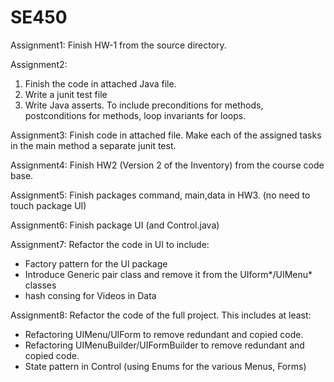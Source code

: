 # SE450

Assignment1: 
Finish HW-1 from the source directory.

Assignment2: 
1. Finish the code in attached Java file.  
2. Write a junit test file
3. Write Java asserts.  To include preconditions for methods, postconditions for methods, loop invariants for loops.

Assignment3:
Finish code in attached file.  Make each of the assigned tasks in the main method a separate junit test.

Assignment4:
Finish HW2 (Version 2 of the Inventory) from the course code base.

Assignment5:
Finish packages command, main,data in HW3. (no need to touch package UI)

Assignment6:
Finish package UI (and Control.java)

Assignment7:
Refactor the code in UI to include:
   * Factory pattern for the UI package
   * Introduce Generic pair class and remove it from the UIform*/UIMenu* classes
   * hash consing for Videos in Data
   
Assignment8:
Refactor the code of the full project.  This includes at least:

   * Refactoring UIMenu/UIForm to remove redundant and copied code. 
   * Refactoring UIMenuBuilder/UIFormBuilder to remove redundant and copied code. 
   * State pattern in Control (using Enums for the various Menus, Forms)
